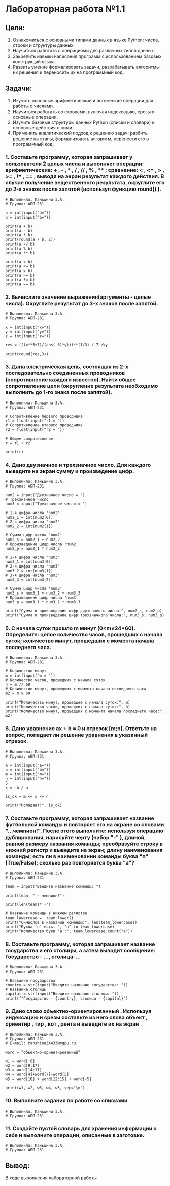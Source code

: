 # Лабораторная работа №1.1
## Цели: 
1. Ознакомиться с основными типами данных в языке Python: числа, строки и структуры данных.
2. Научиться работать с операциями для различных типов данных.
3. Закрепить навыки написания программ с использованием базовых конструкций языка.
4. Развить умение формализовать задачи, разрабатывать алгоритмы их решения и переносить их на программный код.

## Задачи:
1. Изучить основные арифметические и логические операции для работы с
числами.
2. Научиться работать со строками, включая индексацию, срезы и основные
операции.
3. Изучить базовые структуры данных Python (списки и словари) и основные
действия с ними.
4. Применить аналитический подход к решению задач: разбить решение на
этапы, формализовать алгоритм, перенести его в программный код.

### 1. Составьте программу, которая запрашивает у пользователя 2 целых числа и выполняет операции: арифметические: + , - , * , / , // , % , ** ; сравнение: < , <= , > , >= , != , == , выводя на экран результат каждого действия. В случае получение вещественного результата, округлите его до 2-х знаков после запятой (используя функцию round() ).
```
# Выполнила: Паньшина З.А.
# Группа: АБП-231

a = int(input("a="))
b = int(input("b="))

print(a + b)
print(a - b)
print(a * b)
print(round(a / b, 2))
print(a // b)
print(a % b)
print(a ** b)

print(a < b)
print(a <= b)
print(a > b)
print(a >= b)
print(a != b)
print(a == b)
```
### 2. Вычислите значение выражения(аргументы - целые числа). Округлите результат до 3-х знаков после запятой.
```
# Выполнила: Паньшина З.А.
# Группа: АБП-231

x = int(input("x="))
y = int(input("y="))
z = int(input("z="))

res = (((x**5+7)/(abs(-6)*y)))**(1/3) / 7-z%y

print(round(res,3))
```
### 3. Дана электрическая цепь, состоящая из 2-х последовательно соединенных проводников (сопротивление каждого известно). Найти общее сопротивление цепи (округление результата необходимо выполнить до 1-го знака после запятой).
```
# Выполнила: Паньшина З.А.
# Группа: АБП-231

# Сопротивление первого проводника
r1 = float(input("r1 = "))
# Сопротивление второго проводника
r2 = float(input("r2 = "))

# Общее сопротивление
r = r1 + r2

print(r)
```
### 4. Дано двузначное и трехзначное число. Для каждого выведите на экран сумму и произведение цифр.
```
# Выполнила: Паньшина З.А.
# Группа: АБП-231

num2 = input("Двузначное число = ")
# Трехзначное число
num3 = input("Трехзначное число = ")

# 1-я цифра числа 'num2'
num2_1 = int(num2[0])
# 2-я цифра числа 'num2'
num2_2 = int(num2[1])

# Сумма цифр числа 'num2'
num2_s = num2_1 + num2_2
# Произведение цифр числа 'num2'
num2_p = num2_1 * num2_2

# 1-я цифра числа 'num3'
num3_1 = int(num3[0])
# 2-я цифра числа 'num3'
num3_2 = int(num3[1])
# 3-я цифра числа 'num3'
num3_3 = int(num3[2])

# Сумма цифр числа 'num3'
num3_s = num3_1 + num3_2 + num3_3
# Произведение цифр числа 'num3'
num3_p = num3_1 * num3_2 * num3_3

print("Сумма и произведение цифр двузначного числа:", num2_s, num2_p)
print("Сумма и произведение цифр трехзначного числа:", num3_s, num3_p)
```
### 5. С начала суток прошло m минут (0<m≤24*60). Определите: целое количество часов, прошедших с начала суток; количество минут, прошедших с момента начала последнего часа. 
```
# Выполнила: Паньшина З.А.
# Группа: АБП-231

# Количество минут
m = int(input("m = "))
# Количество часов, прошедших с начала суток
h = m // 60
# Количество минут, прошедших с момента начала последнего часа
m2 = m % 60

print("Количество минут, прошедшее с начала суток:", m)
print("Количество часов, прошедших с начала суток:", h)
print("Количество минут, прошедших с момента начала последнего часа:", m2)
```
### 6. Дано уравнение ax + b = 0 и отрезок [m;n]. Ответьте на вопрос, попадает ли решение уравнения в указанный отрезок.
```
# Выполнила: Паньшина З.А.
# Группа: АБП-231

a = int(input("a="))
b = int(input("b="))
m = int(input("m="))
n = int(input("n="))
5
x = -b / a

is_ok = m <= x <= n

print("Попадает:", is_ok)
```
### 7. Составьте программу, которая запрашивает название футбольной команды и повторяет его на экране со словами "...чемпион!". После этого выполните: используя операцию дублирования, нарисуйте черту (набор "-" ), длиной, равной размеру названия команды; преобразуйте строку в нижний регистр и выведите на экран; длину наименования команды; есть ли в наименовании команды буква "п" (True/False); сколько раз повторяется буква "а"?
```
# Выполнила: Паньшина З.А.
# Группа: АБП-231

team = input("Введите название команды: ")

print(team, " - чемпион!")

print(len(team)*'-')

# Название команды в нижнем регистре
team_lowercase =  team.lower()
print("Символов в названии команды:", len(team_lowercase))
print("Буква 'п' есть: ", "п" in team_lowercase)
print("Количество букв 'а':", team_lowercase.count("а"))
```
### 8. Составьте программу, которая запрашивает название государства и его столицы, а затем выводит сообщение: Государство - ..., столица-...
```
# Выполнила: Паньшина З.А.
# Группа: АБП-231

# Название государства
country = str(input("Введите название государства: "))
# Название столицы
capital = str(input("Введите название столицы: "))
print(f"Государство - {country}, столица - {capital}")
```
### 9. Дано слово объектно-ориентированный . Используя индексацию и срезы составьте из него слова объект , ориентир , тир , кот , рента и выведите их на экран
```
# Выполнила: Паньшина З.А.
# Группа: АБП-231
# E-mail: PanshinaZA433@mgpu.ru

word = "объектно-ориентированный"

w1 = word[:6]
w2 = word[9:17]
w3 = word[14:17]
w4 = word[4]+word[7]+word[5]
w5 = word[10] + word[12:15] + word[-5]

print(w1, w2, w3, w4, w5, sep="\n")
```
### 10. Выполните задания по работе со списками
```
# Выполнила: Паньшина З.А.
# Группа: АБП-231

```
### 11. Создайте пустой словарь для хранения информации о себе и выполните операции, описанные в заготовке.
```
# Выполнила: Паньшина З.А.
# Группа: АБП-231

```
## Вывод:
В ходе выполнения лабораторной работы 
